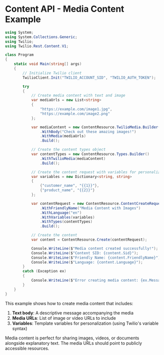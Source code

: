 # Content API - Media Content Example

```csharp
using System;
using System.Collections.Generic;
using Twilio;
using Twilio.Rest.Content.V1;

class Program
{
    static void Main(string[] args)
    {
        // Initialize Twilio client
        TwilioClient.Init("TWILIO_ACCOUNT_SID", "TWILIO_AUTH_TOKEN");

        try
        {
            // Create media content with text and image
            var mediaUrls = new List<string>
            {
                "https://example.com/image1.jpg",
                "https://example.com/image2.png"
            };

            var mediaContent = new ContentResource.TwilioMedia.Builder()
                .WithBody("Check out these amazing images!")
                .WithMedia(mediaUrls)
                .Build();

            // Create the content types object
            var contentTypes = new ContentResource.Types.Builder()
                .WithTwilioMedia(mediaContent)
                .Build();

            // Create the content request with variables for personalization
            var variables = new Dictionary<string, string>
            {
                {"customer_name", "{{1}}"},
                {"product_name", "{{2}}"}
            };

            var contentRequest = new ContentResource.ContentCreateRequest.Builder()
                .WithFriendlyName("Media Content with Images")
                .WithLanguage("en")
                .WithVariables(variables)
                .WithTypes(contentTypes)
                .Build();

            // Create the content
            var content = ContentResource.Create(contentRequest);

            Console.WriteLine($"Media content created successfully!");
            Console.WriteLine($"Content SID: {content.Sid}");
            Console.WriteLine($"Friendly Name: {content.FriendlyName}");
            Console.WriteLine($"Language: {content.Language}");
        }
        catch (Exception ex)
        {
            Console.WriteLine($"Error creating media content: {ex.Message}");
        }
    }
}
```

This example shows how to create media content that includes:

1. **Text body**: A descriptive message accompanying the media
2. **Media URLs**: List of image or video URLs to include
3. **Variables**: Template variables for personalization (using Twilio's variable syntax)

Media content is perfect for sharing images, videos, or documents alongside explanatory text. The media URLs should point to publicly accessible resources.